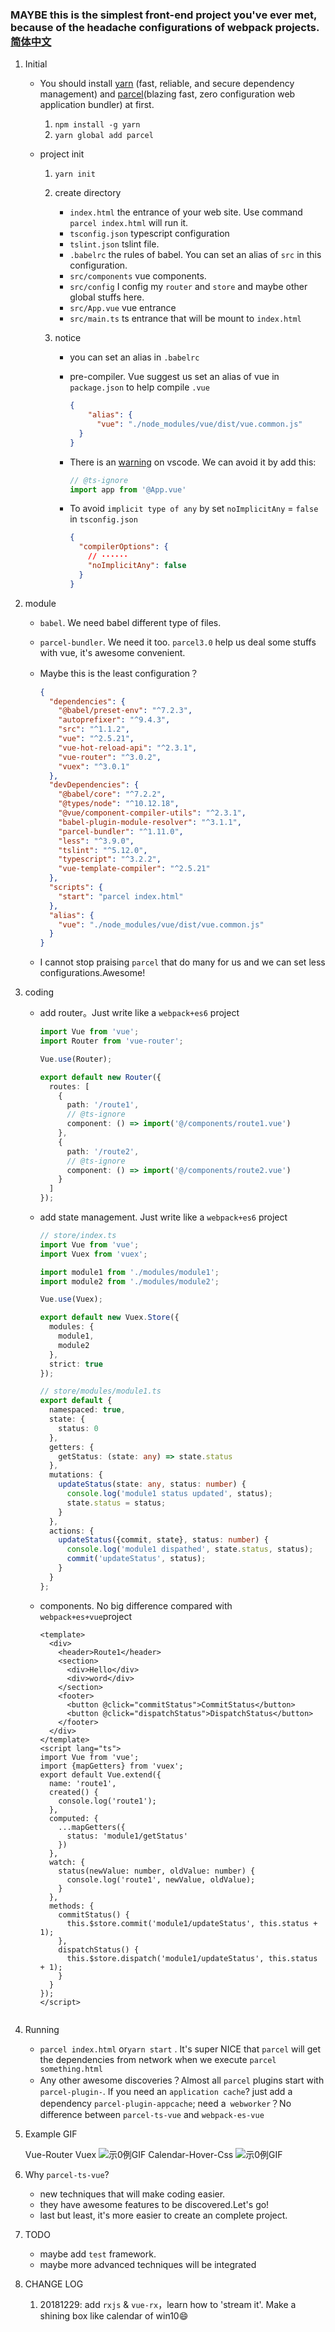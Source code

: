 ### MAYBE this is the simplest front-end project you've ever met, because of the headache configurations of webpack projects.[简体中文](/README_ZH.md)

1. Initial

   * You should install [yarn](https://yarnpkg.com/en/) (fast, reliable, and secure dependency management) and [parcel](https://parceljs.org/)(blazing fast, zero configuration web application bundler) at first.

     1. `npm install -g yarn`
     2. `yarn global add parcel`

   * project init

     1. `yarn init`

     2. create directory

        - `index.html` the entrance of your web site. Use command `parcel index.html` will run it.
        - `tsconfig.json` typescript configuration
        - `tslint.json` tslint file.
        - `.babelrc` the rules of babel. You can set an alias of `src` in this configuration.
        - `src/components` vue components.
        - `src/config` I config my `router` and `store` and maybe other global stuffs here. 
        - `src/App.vue` vue entrance
        - `src/main.ts` ts entrance that will be mount to `index.html`

     3. notice

        - you can set an alias in `.babelrc`

        - pre-compiler. Vue suggest us set an alias of vue in `package.json` to help compile `.vue`

          ```json
          {
              "alias": {
              	"vue": "./node_modules/vue/dist/vue.common.js"
          	}
          }
          ```

        - There is an [warning](https://github.com/vuejs/vue-cli/issues/1198) on vscode. We can avoid it by add this:

          ```js
          // @ts-ignore
          import app from '@App.vue'
          ```

        - To avoid `implicit type of any` by set `noImplicitAny` = `false` in `tsconfig.json`

          ```json
          {
            "compilerOptions": {
              // ······
              "noImplicitAny": false
            }
          }
          ```

2. module

   * `babel`. We need babel different type of files.

   * `parcel-bundler`. We need it too. `parcel3.0` help us deal some stuffs with vue, it's awesome convenient.

   * Maybe this is the least configuration？

     ```json
     {
       "dependencies": {
         "@babel/preset-env": "^7.2.3",
         "autoprefixer": "^9.4.3",
         "src": "^1.1.2",
         "vue": "^2.5.21",
         "vue-hot-reload-api": "^2.3.1",
         "vue-router": "^3.0.2",
         "vuex": "^3.0.1"
       },
       "devDependencies": {
         "@babel/core": "^7.2.2",
         "@types/node": "^10.12.18",
         "@vue/component-compiler-utils": "^2.3.1",
         "babel-plugin-module-resolver": "^3.1.1",
         "parcel-bundler": "^1.11.0",
         "less": "^3.9.0",
         "tslint": "^5.12.0",
         "typescript": "^3.2.2",
         "vue-template-compiler": "^2.5.21"
       },
       "scripts": {
         "start": "parcel index.html"
       },
       "alias": {
         "vue": "./node_modules/vue/dist/vue.common.js"
       }
     }
     ```

   * I cannot stop praising `parcel` that do many for us and we can set less configurations.Awesome!

3. coding

   * add router。Just write like a `webpack+es6` project

     ```typescript
     import Vue from 'vue';
     import Router from 'vue-router';
     
     Vue.use(Router);
     
     export default new Router({
       routes: [
         {
           path: '/route1',
           // @ts-ignore
           component: () => import('@/components/route1.vue')
         },
         {
           path: '/route2',
           // @ts-ignore
           component: () => import('@/components/route2.vue')
         }
       ]
     });
     ```

   * add state management. Just write like a `webpack+es6` project

     ```typescript
     // store/index.ts
     import Vue from 'vue';
     import Vuex from 'vuex';
     
     import module1 from './modules/module1';
     import module2 from './modules/module2';
     
     Vue.use(Vuex);
     
     export default new Vuex.Store({
       modules: {
         module1,
         module2
       },
       strict: true
     });
     
     // store/modules/module1.ts
     export default {
       namespaced: true,
       state: {
         status: 0
       },
       getters: {
         getStatus: (state: any) => state.status
       },
       mutations: {
         updateStatus(state: any, status: number) {
           console.log('module1 status updated', status);
           state.status = status;
         }
       },
       actions: {
         updateStatus({commit, state}, status: number) {
           console.log('module1 dispathed', state.status, status);
           commit('updateStatus', status);
         }
       }
     };
     
     ```

   * components. No big difference compared with `webpack+es+vue`project

     ```vue
     <template>
       <div>
         <header>Route1</header>
         <section>
           <div>Hello</div>
           <div>word</div>
         </section>
         <footer>
           <button @click="commitStatus">CommitStatus</button>
           <button @click="dispatchStatus">DispatchStatus</button>
         </footer>
       </div>
     </template>
     <script lang="ts">
     import Vue from 'vue';
     import {mapGetters} from 'vuex';
     export default Vue.extend({
       name: 'route1',
       created() {
         console.log('route1');
       },
       computed: {
         ...mapGetters({
           status: 'module1/getStatus'
         })
       },
       watch: {
         status(newValue: number, oldValue: number) {
           console.log('route1', newValue, oldValue);
         }
       },
       methods: {
         commitStatus() {
           this.$store.commit('module1/updateStatus', this.status + 1);
         },
         dispatchStatus() {
           this.$store.dispatch('module1/updateStatus', this.status + 1);
         }
       }
     });
     </script>
     
     
     ```

4. Running

   * `parcel index.html` or`yarn start` . It's super NICE that `parcel` will get the dependencies from network when we execute `parcel something.html`
   * Any other awesome discoveries？Almost all `parcel` plugins start with `parcel-plugin-`. If you need an `application cache`? just add a dependency `parcel-plugin-appcache`; need a` webworker`？No difference between `parcel-ts-vue` and `webpack-es-vue`

5. Example GIF

    Vue-Router Vuex
       ![示0例GIF](assets/parcel-ts-vue.gif)
    Calendar-Hover-Css
       ![示0例GIF](assets/calendar-css.gif)

6. Why `parcel-ts-vue`?

   * new techniques that will make coding easier.
   * they have awesome features to be discovered.Let's go!
   * last but least, it's more easier to create an complete project.

7. TODO

   * maybe add `test` framework.
   * maybe more advanced techniques will be integrated

8. CHANGE LOG

    1. 20181229: add `rxjs` & `vue-rx`，learn how to 'stream it'. Make a shining box like calendar of win10😄